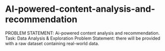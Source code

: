# AI-powered-content-analysis-and-recommendation
PROBLEM STATEMENT: Ai-powered content analysis and recommendation. Task: Data Analysis &amp; Exploration  Problem Statement:  there will be provided with a raw dataset containing real-world data.
